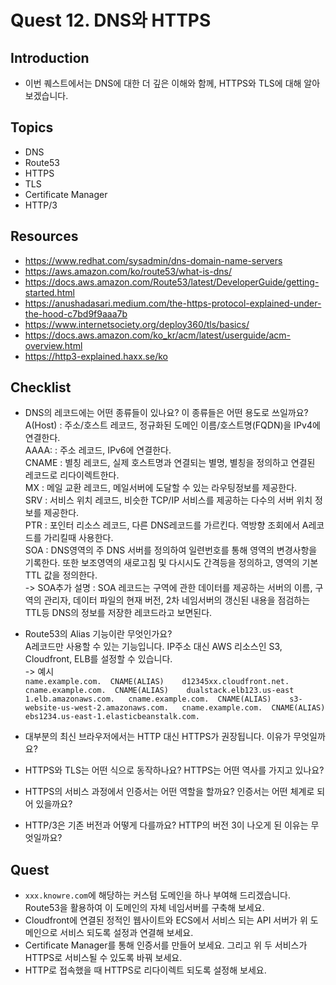 # Quest 12. DNS와 HTTPS

## Introduction
* 이번 퀘스트에서는 DNS에 대한 더 깊은 이해와 함께, HTTPS와 TLS에 대해 알아보겠습니다.

## Topics
* DNS
* Route53
* HTTPS
* TLS
* Certificate Manager
* HTTP/3

## Resources
* https://www.redhat.com/sysadmin/dns-domain-name-servers
* https://aws.amazon.com/ko/route53/what-is-dns/
* https://docs.aws.amazon.com/Route53/latest/DeveloperGuide/getting-started.html
* https://anushadasari.medium.com/the-https-protocol-explained-under-the-hood-c7bd9f9aaa7b
* https://www.internetsociety.org/deploy360/tls/basics/
* https://docs.aws.amazon.com/ko_kr/acm/latest/userguide/acm-overview.html
* https://http3-explained.haxx.se/ko

## Checklist
* DNS의 레코드에는 어떤 종류들이 있나요? 이 종류들은 어떤 용도로 쓰일까요?  
A(Host) : 주소/호스트 레코드, 정규화된 도메인 이름/호스트명(FQDN)을 IPv4에 연결한다.  
AAAA: : 주소 레코드, IPv6에 연결한다.  
CNAME : 별칭 레코드, 실제 호스트명과 연결되는 별명, 별칭을 정의하고 연결된 레코드로 리다이렉트한다.  
MX : 메일 교환 레코드, 메일서버에 도달할 수 있는 라우팅정보를 제공한다.  
SRV : 서비스 위치 레코드, 비슷한 TCP/IP 서비스를 제공하는 다수의 서버 위치 정보를 제공한다.  
PTR : 포인터 리소스 레코드, 다른 DNS레코드를 가르킨다. 역방향 조회에서 A레코드를 가리킬때 사용한다.  
SOA : DNS영역의 주 DNS 서버를 정의하여 일련번호를 통해 영역의 변경사항을 기록한다. 또한 보조영역의 새로고침 및 다시시도 간격등을 정의하고, 영역의 기본 TTL 값을 정의한다.  
-> SOA추가 설명 : SOA 레코드는 구역에 관한 데이터를 제공하는 서버의 이름, 구역의 관리자, 데이터 파일의 현재 버전, 2차 네임서버의 갱신된 내용을 점검하는 TTL등 DNS의 정보를 저장한 레코드라고 보면된다.

* Route53의 Alias 기능이란 무엇인가요?  
A레코드만 사용할 수 있는 기능입니다. IP주소 대신 AWS 리소스인 S3, Cloudfront, ELB를 설정할 수 있습니다.  
-> 예시  
`name.example.com.	CNAME(ALIAS)	d12345xx.cloudfront.net.  
cname.example.com.	CNAME(ALIAS)	dualstack.elb123.us-east 1.elb.amazonaws.com.  
cname.example.com.	CNAME(ALIAS)	s3-website-us-west-2.amazonaws.com.  
cname.example.com.	CNAME(ALIAS)	ebs1234.us-east-1.elasticbeanstalk.com.`    

* 대부분의 최신 브라우저에서는 HTTP 대신 HTTPS가 권장됩니다. 이유가 무엇일까요?
* HTTPS와 TLS는 어떤 식으로 동작하나요? HTTPS는 어떤 역사를 가지고 있나요?
* HTTPS의 서비스 과정에서 인증서는 어떤 역할을 할까요? 인증서는 어떤 체계로 되어 있을까요?
* HTTP/3은 기존 버전과 어떻게 다를까요? HTTP의 버전 3이 나오게 된 이유는 무엇일까요?

## Quest
* `xxx.knowre.com`에 해당하는 커스텀 도메인을 하나 부여해 드리겠습니다. Route53을 활용하여 이 도메인의 자체 네임서버를 구축해 보세요.
* Cloudfront에 연결된 정적인 웹사이트와 ECS에서 서비스 되는 API 서버가 위 도메인으로 서비스 되도록 설정과 연결해 보세요.
* Certificate Manager를 통해 인증서를 만들어 보세요. 그리고 위 두 서비스가 HTTPS로 서비스될 수 있도록 바꿔 보세요.
* HTTP로 접속했을 때 HTTPS로 리다이렉트 되도록 설정해 보세요.
